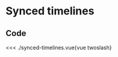 <script setup>
import Example from './synced-timelines.vue'
</script>

# Synced timelines

<Example/>

## Code

<<< ./synced-timelines.vue{vue twoslash}
